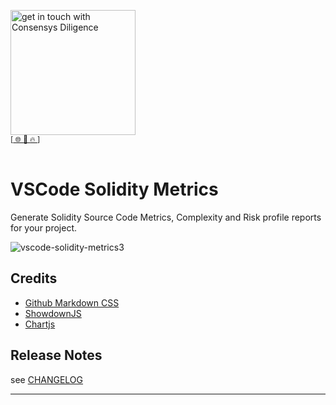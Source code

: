 [<img width="200" alt="get in touch with Consensys Diligence" src="https://user-images.githubusercontent.com/2865694/56826101-91dcf380-685b-11e9-937c-af49c2510aa0.png">](https://diligence.consensys.net)<br/>
<sup>
[[  🌐  ](https://diligence.consensys.net)  [  📩  ](https://github.com/ConsenSys/vscode-solidity-metrics/blob/master/mailto:diligence@consensys.net)  [  🔥  ](https://consensys.github.io/diligence/)]
</sup><br/><br/>


# VSCode Solidity Metrics

Generate Solidity Source Code Metrics, Complexity and Risk profile reports for your project.

![vscode-solidity-metrics3](https://user-images.githubusercontent.com/2865694/57970224-1e706280-797f-11e9-9136-74e51bd7be00.gif)



## Credits

* [Github Markdown CSS](https://gist.github.com/tuzz/3331384)
* [ShowdownJS]()
* [Chartjs]()

## Release Notes

see [CHANGELOG](https://github.com/ConsenSys/vscode-solidity-metrics/blob/master/./CHANGELOG.md)


-----------------------------------------------------------------------------------------------------------
